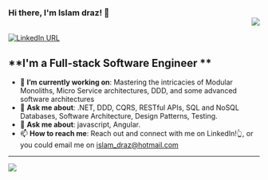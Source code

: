 ### Hi there, I'm Islam draz! 👋 <div align = 'right'>![](https://komarev.com/ghpvc/?username=islamdraz&color=blue)</div>

[![LinkedIn URL](https://img.shields.io/badge/LinkedIn-Connect-blue?logo=linkedin&style=for-the-badge)](https://www.linkedin.com/in/islam-draz/)

## **I'm a Full-stack Software Engineer  **

- 🎯 **I’m currently working on**: Mastering the intricacies of Modular Monoliths, Micro Service architectures, DDD, and some advanced software architectures
- 💬 **Ask me about**: .NET, DDD, CQRS, RESTful APIs, SQL and NoSQL Databases, Software Architecture, Design Patterns, Testing.
- 💬 **Ask me about**: javascript, Angular.
- 📫 **How to reach me**: Reach out and connect with me on LinkedIn!👆, or you could email me on islam_draz@hotmail.com 

<hr/>

<a href="https://github.com/m-jovanovic">
  <img src="https://github-readme-stats.vercel.app/api?username=islamdraz&count_private=true&show_icons=true&hide=stars" />
</a>

